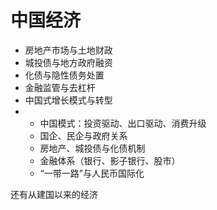 # 中国经济

* 房地产市场与土地财政
* 城投债与地方政府融资
* 化债与隐性债务处置
* 金融监管与去杠杆
* 中国式增长模式与转型
*
  * 中国模式：投资驱动、出口驱动、消费升级
  * 国企、民企与政府关系
  * 房地产、城投债与化债机制
  * 金融体系（银行、影子银行、股市）
  * “一带一路”与人民币国际化

还有从建国以来的经济
